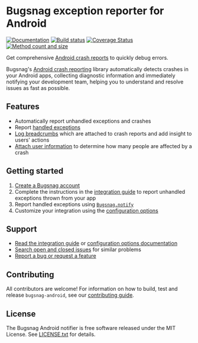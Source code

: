 # Bugsnag exception reporter for Android
[![Documentation](https://img.shields.io/badge/documentation-latest-blue.svg)](https://docs.bugsnag.com/platforms/android/)
[![Build status](https://travis-ci.org/bugsnag/bugsnag-android.svg?branch=master)](https://travis-ci.org/bugsnag/bugsnag-android)
[![Coverage Status](https://coveralls.io/repos/github/bugsnag/bugsnag-android/badge.svg?branch=master)](https://coveralls.io/github/bugsnag/bugsnag-android?branch=master)
[![Method count and size](https://img.shields.io/badge/Methods%20and%20size-core:%20742%20|%20deps:%2032%20|%2090%20KB-e91e63.svg)](http://www.methodscount.com/?lib=com.bugsnag%3Abugsnag-android%3A4.0.0)

Get comprehensive [Android crash reports](https://www.bugsnag.com/platforms/android/) to quickly debug errors.

Bugsnag's [Android crash reporting](https://www.bugsnag.com/platforms/android/)
library automatically detects crashes in your Android apps, collecting
diagnostic information and immediately notifying your development team, helping
you to understand and resolve issues as fast as possible. 

## Features

* Automatically report unhandled exceptions and crashes
* Report [handled exceptions](https://docs.bugsnag.com/platforms/android/#reporting-handled-exceptions)
* [Log breadcrumbs](https://docs.bugsnag.com/platforms/android/#logging-breadcrumbs) which are attached to crash reports and add insight to users' actions
* [Attach user information](https://docs.bugsnag.com/platforms/android/#identifying-users) to determine how many people are affected by a crash


## Getting started

1. [Create a Bugsnag account](https://www.bugsnag.com)
1. Complete the instructions in the [integration guide](https://docs.bugsnag.com/platforms/android/) to report unhandled exceptions thrown from your app
1. Report handled exceptions using [`Bugsnag.notify`](https://docs.bugsnag.com/platforms/android/reporting-handled-exceptions/)
1. Customize your integration using the [configuration options](https://docs.bugsnag.com/platforms/android/configuration-options/)


## Support

* [Read the integration guide](https://docs.bugsnag.com/platforms/android/) or [configuration options documentation](https://docs.bugsnag.com/platforms/android/configuration-options/)
* [Search open and closed issues](https://github.com/bugsnag/bugsnag-android/issues?utf8=✓&q=is%3Aissue) for similar problems
* [Report a bug or request a feature](https://github.com/bugsnag/bugsnag-android/issues/new)


## Contributing

All contributors are welcome! For information on how to build, test
and release `bugsnag-android`, see our
[contributing guide](https://github.com/bugsnag/bugsnag-android/blob/master/CONTRIBUTING.md).


## License

The Bugsnag Android notifier is free software released under the MIT License.
See [LICENSE.txt](https://github.com/bugsnag/bugsnag-android/blob/master/LICENSE.txt)
for details.
